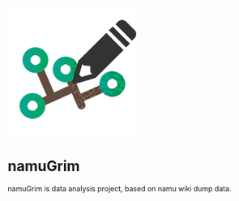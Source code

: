 ![namuGrim](https://raw.githubusercontent.com/memento7/namuGrim/master/assets/namuGrim.png)

# namuGrim
namuGrim is data analysis project, based on namu wiki dump data.

